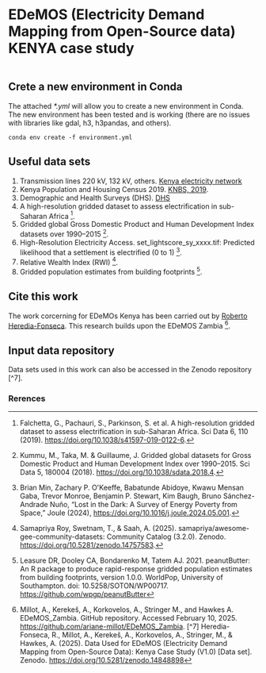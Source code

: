 # EDeMOS (Electricity Demand Mapping from Open-Source data) __KENYA__ case study
<pre>
</pre>
## Crete a new environment in Conda

The attached _*.yml_ will allow you to create a new environment in Conda. The new environment has been tested and is working (there are no issues with libraries like gdal, h3, h3pandas, and others).  
```
conda env create -f environment.yml
```

## Useful data sets

1. Transmission lines 220 kV, 132 kV, others.
[Kenya electricity network](https://energydata.info/dataset/kenya-kenya-electricity-network)
2. Kenya Population and Housing Census 2019. [KNBS, 2019](https://open.africa/dataset/2019-kenya-population-and-housing-census).
3. Demographic and Health Surveys (DHS). [DHS](https://dhsprogram.com/data/dataset/Kenya_Standard-DHS_2022.cfm)
4. A high-resolution gridded dataset to assess electrification in sub-Saharan Africa [^1].
5. Gridded global Gross Domestic Product and Human Development Index datasets over 1990–2015 [^2]. 
6. High-Resolution Electricity Access. set_lightscore_sy_xxxx.tif: Predicted likelihood that a settlement is electrified (0 to 1) [^3].
7. Relative Wealth Index (RWI) [^4].
8. Gridded population estimates from building footprints [^5].

## Cite this work

The work corcerning for EDeMOs Kenya has been carried out by [Roberto Heredia-Fonseca](https://profiles.imperial.ac.uk/r.heredia-fonseca). This research builds upon the EDeMOS Zambia [^6].

## Input data repository
Data sets used in this work can also be accessed in the Zenodo repository [^7].

### Rerences

[^1]: Falchetta, G., Pachauri, S., Parkinson, S. et al. A high-resolution gridded dataset to assess electrification in sub-Saharan Africa. Sci Data 6, 110 (2019). https://doi.org/10.1038/s41597-019-0122-6.
[^2]: Kummu, M., Taka, M. & Guillaume, J. Gridded global datasets for Gross Domestic Product and Human Development Index over 1990–2015. Sci Data 5, 180004 (2018). https://doi.org/10.1038/sdata.2018.4.
[^3]: Brian Min, Zachary P. O'Keeffe, Babatunde Abidoye, Kwawu Mensan Gaba, Trevor Monroe, Benjamin P. Stewart, Kim Baugh, Bruno Sánchez-Andrade Nuño, “Lost in the Dark: A Survey of Energy Poverty from Space,” Joule (2024), https://doi.org/10.1016/j.joule.2024.05.001.
[^4]: Samapriya Roy, Swetnam, T., & Saah, A. (2025). samapriya/awesome-gee-community-datasets: Community Catalog (3.2.0).
Zenodo. https://doi.org/10.5281/zenodo.14757583.
[^5]: Leasure DR, Dooley CA, Bondarenko M, Tatem AJ. 2021. peanutButter: An R package to produce rapid-response gridded population estimates from building footprints, version 1.0.0. WorldPop, University of Southampton. doi: 10.5258/SOTON/WP00717. https://github.com/wpgp/peanutButter
[^6]: Millot, A., Kerekeš, A., Korkovelos, A., Stringer M., and Hawkes A. EDeMOS_Zambia. GitHub repository. Accessed February 10, 2025. https://github.com/ariane-millot/EDeMOS_Zambia.
[^7] Heredia-Fonseca, R., Millot, A., Kerekeš, A., Korkovelos, A., Stringer, M., & Hawkes, A. (2025). Data Used for EDeMOS (Electricity Demand Mapping from Open-Source Data): Kenya Case Study (V1.0) [Data set]. Zenodo. https://doi.org/10.5281/zenodo.14848898